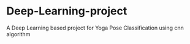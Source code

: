 # Deep-Learning-project

A Deep Learning based project for Yoga Pose Classification
using cnn algorithm
